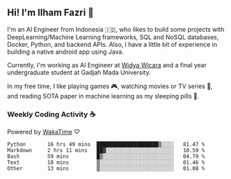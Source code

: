## Hi! I'm Ilham Fazri 👋

I'm an AI Engineer from Indonesia 🇮🇩, who likes to build some projects with DeepLearning/Machine Learning frameworks, SQL and NoSQL databases, Docker, Python, and backend APIs. Also, I have a little bit of experience in building a native android app using Java.

Currently, I'm working as AI Engineer at [Widya Wicara](https://widyawicara.com) and a final year undergraduate student at Gadjah Mada University. 

In my free time, I like playing games 🎮, watching movies or TV series 🍿, and reading SOTA paper in machine learning as my sleeping pills 💊. 

### Weekly Coding Activity ☕
Powered by [WakaTime](https://wakatime.com/) ♡
<!--START_SECTION:waka-->

```text
Python       16 hrs 49 mins  ████████████████████▒░░░░   81.47 %
Markdown     2 hrs 11 mins   ██▓░░░░░░░░░░░░░░░░░░░░░░   10.59 %
Bash         59 mins         █▒░░░░░░░░░░░░░░░░░░░░░░░   04.79 %
Text         18 mins         ▒░░░░░░░░░░░░░░░░░░░░░░░░   01.46 %
Other        13 mins         ▒░░░░░░░░░░░░░░░░░░░░░░░░   01.08 %
```

<!--END_SECTION:waka-->
